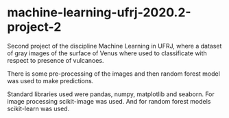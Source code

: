 # machine-learning-ufrj-2020.2-project-2
Second project of the discipline Machine Learning in UFRJ, where a dataset of gray images of the surface of Venus where used to classificate with respect to presence of vulcanoes.

There is some pre-processing of the images and then random forest model was used to make predictions.

Standard libraries used were pandas, numpy, matplotlib and seaborn. For image processing scikit-image was used. And for random forest models scikit-learn was used.
